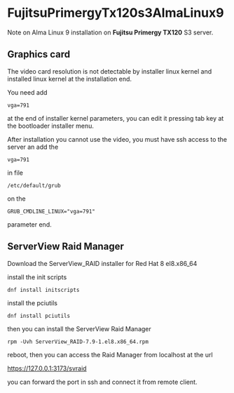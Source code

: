 # FujitsuPrimergyTx120s3AlmaLinux9
Note on Alma Linux 9 installation on **Fujitsu Primergy TX120** S3 server.

## Graphics card

The video card resolution is not detectable by installer linux kernel and installed linux kernel at the installation end.

You need add

`vga=791`

at the end of installer kernel parameters, you can edit it pressing tab key at the bootloader installer menu.

After installation you cannot use the video, you must have ssh access to the server an add the

`vga=791`

in file

`/etc/default/grub`

on the

`GRUB_CMDLINE_LINUX="vga=791"`

parameter end.

## ServerView Raid Manager

Download the ServerView_RAID installer for Red Hat 8 el8.x86_64

install the init scripts

`dnf install initscripts`

install the pciutils

`dnf install pciutils`

then you can install the ServerView Raid Manager

`rpm -Uvh ServerView_RAID-7.9-1.el8.x86_64.rpm`

reboot, then you can access the Raid Manager from localhost at the url

https://127.0.0.1:3173/svraid

you can forward the port in ssh and connect it from remote client.
